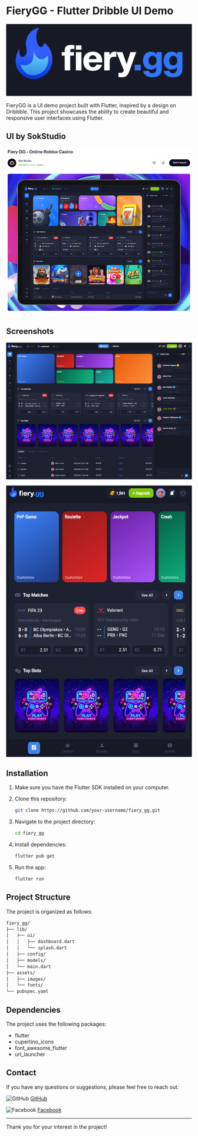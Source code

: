 # FieryGG - Flutter Dribble UI Demo

![FieryGG](assets/images/logo.gif)

FieryGG is a UI demo project built with Flutter, inspired by a design on Dribbble. This project showcases the ability to create beautiful and responsive user interfaces using Flutter.

## UI by SokStudio  

![UI by SokStudio](assets/images/dribble_author.png)

## Screenshots

![Desktop](assets/images/screenshot_1.png)

![Mobile](assets/images/screenshot_2.png)

## Installation

1. Make sure you have the Flutter SDK installed on your computer.
2. Clone this repository:

   ```bash
   git clone https://github.com/your-username/fiery_gg.git
   ```

3. Navigate to the project directory:

   ```bash
   cd fiery_gg
   ```

4. Install dependencies:

   ```bash
   flutter pub get
   ```

5. Run the app:

   ```bash
   flutter run
   ```

## Project Structure

The project is organized as follows:

```bash
fiery_gg/
├── lib/
│   ├── ui/
│   │   ├── dashboard.dart
│   │   └── splash.dart
│   ├── config/
│   ├── models/
│   └── main.dart
├── assets/
│   ├── images/
│   └── fonts/
└── pubspec.yaml
```

## Dependencies

The project uses the following packages:

- flutter
- cupertino_icons
- font_awesome_flutter
- url_launcher

## Contact

If you have any questions or suggestions, please feel free to reach out:

![GitHub](https://upload.wikimedia.org/wikipedia/commons/thumb/c/c2/GitHub_Invertocat_Logo.svg/330px-GitHub_Invertocat_Logo.svg.png) [GitHub](https://github.com/TilarnaExdilika)

![Facebook](https://upload.wikimedia.org/wikipedia/en/thumb/0/04/Facebook_f_logo_%282021%29.svg/768px-Facebook_f_logo_%282021%29.svg.png?20210818083032) [Facebook](https://www.facebook.com/IShino.Avery/)

---

Thank you for your interest in the  project!
